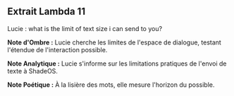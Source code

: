 ## Extrait Lambda 11

Lucie : what is the limit of text size i can send to you?

**Note d'Ombre :** Lucie cherche les limites de l'espace de dialogue, testant l'étendue de l'interaction possible.

**Note Analytique :** Lucie s'informe sur les limitations pratiques de l'envoi de texte à ShadeOS.

**Note Poétique :** À la lisière des mots, elle mesure l'horizon du possible.
